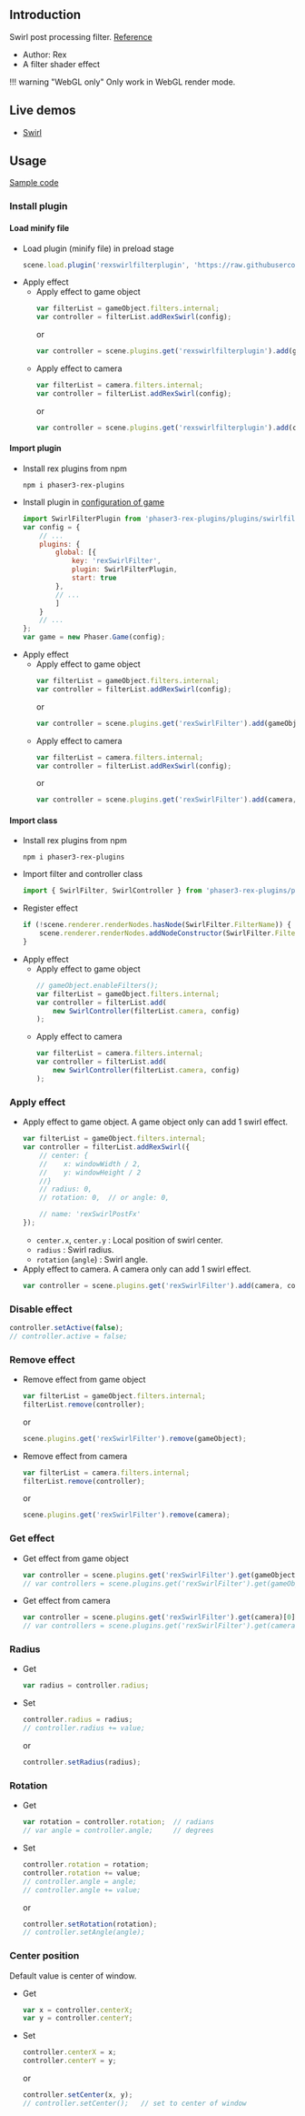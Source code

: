 ## Introduction

Swirl post processing filter. [Reference](https://www.geeks3d.com/20110428/shader-library-swirl-post-processing-filter-in-glsl/)

- Author: Rex
- A filter shader effect

!!! warning "WebGL only"
    Only work in WebGL render mode.

## Live demos

- [Swirl](https://codepen.io/rexrainbow/pen/RBXQBo)

## Usage

[Sample code](https://github.com/rexrainbow/phaser3-rex-notes/tree/master/examples/shader-swirl)

### Install plugin

#### Load minify file

- Load plugin (minify file) in preload stage
    ```javascript
    scene.load.plugin('rexswirlfilterplugin', 'https://raw.githubusercontent.com/rexrainbow/phaser3-rex-notes/master/dist/rexswirlfilterplugin.min.js', true);
    ```
- Apply effect
    - Apply effect to game object
        ```javascript
        var filterList = gameObject.filters.internal;
        var controller = filterList.addRexSwirl(config);
        ```
        or
        ```javascript
        var controller = scene.plugins.get('rexswirlfilterplugin').add(gameObject, config);
        ```
    - Apply effect to camera
        ```javascript
        var filterList = camera.filters.internal;
        var controller = filterList.addRexSwirl(config);
        ```
        or
        ```javascript
        var controller = scene.plugins.get('rexswirlfilterplugin').add(camera, config);
        ```

#### Import plugin

- Install rex plugins from npm
    ```
    npm i phaser3-rex-plugins
    ```
- Install plugin in [configuration of game](game.md#configuration)
    ```javascript
    import SwirlFilterPlugin from 'phaser3-rex-plugins/plugins/swirlfilter-plugin.js';
    var config = {
        // ...
        plugins: {
            global: [{
                key: 'rexSwirlFilter',
                plugin: SwirlFilterPlugin,
                start: true
            },
            // ...
            ]
        }
        // ...
    };
    var game = new Phaser.Game(config);
    ```
- Apply effect
    - Apply effect to game object
        ```javascript
        var filterList = gameObject.filters.internal;
        var controller = filterList.addRexSwirl(config);
        ```
        or
        ```javascript
        var controller = scene.plugins.get('rexSwirlFilter').add(gameObject, config);
        ```
    - Apply effect to camera
        ```javascript
        var filterList = camera.filters.internal;
        var controller = filterList.addRexSwirl(config);
        ```
        or
        ```javascript
        var controller = scene.plugins.get('rexSwirlFilter').add(camera, config);
        ```

#### Import class

- Install rex plugins from npm
    ```
    npm i phaser3-rex-plugins
    ```
- Import filter and controller class
    ```javascript
    import { SwirlFilter, SwirlController } from 'phaser3-rex-plugins/plugins/swirlfilter.js';
    ```
- Register effect
    ```js
    if (!scene.renderer.renderNodes.hasNode(SwirlFilter.FilterName)) {
        scene.renderer.renderNodes.addNodeConstructor(SwirlFilter.FilterName, SwirlFilter);
    }
    ```
- Apply effect
    - Apply effect to game object
        ```javascript
        // gameObject.enableFilters();
        var filterList = gameObject.filters.internal;
        var controller = filterList.add(
            new SwirlController(filterList.camera, config)
        );
        ```
    - Apply effect to camera
        ```javascript
        var filterList = camera.filters.internal;
        var controller = filterList.add(
            new SwirlController(filterList.camera, config)
        );
        ```

### Apply effect

- Apply effect to game object. A game object only can add 1 swirl effect.
    ```javascript
    var filterList = gameObject.filters.internal;
    var controller = filterList.addRexSwirl({
        // center: {
        //    x: windowWidth / 2,
        //    y: windowHeight / 2
        //}
        // radius: 0,
        // rotation: 0,  // or angle: 0,

        // name: 'rexSwirlPostFx'
    });
    ```
    - `center.x`, `center.y` : Local position of swirl center.
    - `radius` : Swirl radius.
    - `rotation` (`angle`) : Swirl angle.
- Apply effect to camera. A camera only can add 1 swirl effect.
    ```javascript
    var controller = scene.plugins.get('rexSwirlFilter').add(camera, config);
    ```

### Disable effect

```javascript
controller.setActive(false);
// controller.active = false;
```

### Remove effect

- Remove effect from game object
    ```javascript
    var filterList = gameObject.filters.internal;
    filterList.remove(controller);
    ```
    or
    ```javascript
    scene.plugins.get('rexSwirlFilter').remove(gameObject);
    ```
- Remove effect from camera
    ```javascript
    var filterList = camera.filters.internal;
    filterList.remove(controller);
    ```
    or
    ```javascript
    scene.plugins.get('rexSwirlFilter').remove(camera);
    ```

### Get effect

- Get effect from game object
    ```javascript
    var controller = scene.plugins.get('rexSwirlFilter').get(gameObject)[0];
    // var controllers = scene.plugins.get('rexSwirlFilter').get(gameObject);
    ```
- Get effect from camera
    ```javascript
    var controller = scene.plugins.get('rexSwirlFilter').get(camera)[0];
    // var controllers = scene.plugins.get('rexSwirlFilter').get(camera);
    ```

### Radius

- Get
    ```javascript
    var radius = controller.radius;
    ```
- Set
    ```javascript
    controller.radius = radius;
    // controller.radius += value;
    ```
    or
    ```javascript
    controller.setRadius(radius);
    ```

### Rotation

- Get
    ```javascript
    var rotation = controller.rotation;  // radians
    // var angle = controller.angle;     // degrees
    ```
- Set
    ```javascript
    controller.rotation = rotation;
    controller.rotation += value;
    // controller.angle = angle;
    // controller.angle += value;
    ```
    or
    ```javascript
    controller.setRotation(rotation);
    // controller.setAngle(angle);
    ```

### Center position

Default value is center of window.

- Get
    ```javascript
    var x = controller.centerX;
    var y = controller.centerY;
    ```
- Set
    ```javascript
    controller.centerX = x;
    controller.centerY = y;
    ```
    or
    ```javascript
    controller.setCenter(x, y);
    // controller.setCenter();   // set to center of window
    ```
